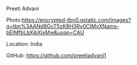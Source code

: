 Preeti Advani

Photo:https://encrypted-tbn0.gstatic.com/images?q=tbn%3AANd9GcT5zK8H3Rv0CIMvXNams-bElMfbLbXjbXjxMw&usqp=CAU

Location: India

GitHub: https://github.com/preetiadvani1
